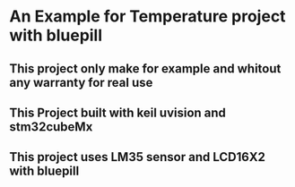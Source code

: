 # An Example for Temperature project with bluepill
## This project only make for example and whitout any warranty for real use
## This Project built with keil uvision and stm32cubeMx
## This project uses LM35 sensor and LCD16X2 with bluepill

